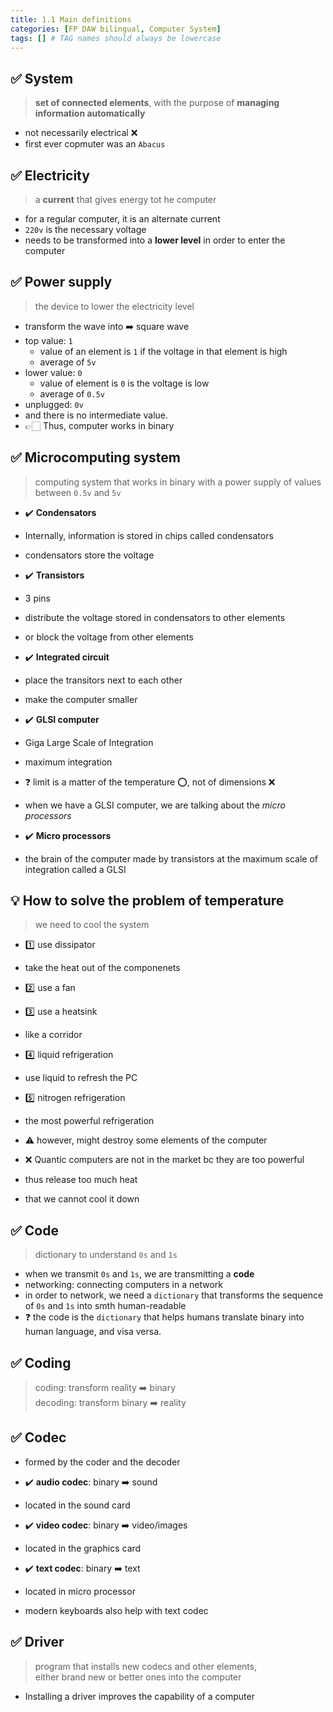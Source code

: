 ```yaml
---
title: 1.1 Main definitions
categories: [FP DAW bilingual, Computer System]
tags: [] # TAG names should always be lowercase
---
```


## ✅ System

> **set of connected elements**, with the purpose of **managing information automatically**

- not necessarily electrical ❌
- first ever copmuter was an `Abacus`

## ✅ Electricity

> a **current** that gives energy tot he computer <br>

- for a regular computer, it is an alternate current
- `220v` is the necessary voltage
- needs to be transformed into a **lower level** in order to enter the computer

## ✅ Power supply

> the device to lower the electricity level

- transform the wave into ➡️ square wave
- top value: `1`
  - value of an element is `1` if the voltage in that element is high
  - average of `5v`
- lower value: `0`
  - value of element is `0` is the voltage is low
  - average of `0.5v`
- unplugged: `0v`
- and there is no intermediate value.
- 👉🏻 Thus, computer works in binary

## ✅ Microcomputing system

> computing system that works in binary with a power supply of values between `0.5v` and `5v`

- ✔️ **Condensators**
- Internally, information is stored in chips called condensators
- condensators store the voltage

- ✔️ **Transistors**
- 3 pins
- distribute the voltage stored in condensators to other elements
- or block the voltage from other elements

- ✔️ **Integrated circuit**
- place the transitors next to each other
- make the computer smaller

- ✔️ **GLSI computer**
- Giga Large Scale of Integration
- maximum integration
- ❓ limit is a matter of the temperature ⭕️, not of dimensions ❌
- when we have a GLSI computer, we are talking about the _micro processors_

- ✔️ **Micro processors**
- the brain of the computer made by transistors at the maximum scale of integration called a GLSI

## 💡 How to solve the problem of temperature

> we need to cool the system

- 1️⃣ use dissipator
- take the heat out of the componenets
- 2️⃣ use a fan
- 3️⃣ use a heatsink
- like a corridor
- 4️⃣ liquid refrigeration
- use liquid to refresh the PC
- 5️⃣ nitrogen refrigeration
- the most powerful refrigeration
- ⚠️ however, might destroy some elements of the computer

- ❌ Quantic computers are not in the market bc they are too powerful
- thus release too much heat
- that we cannot cool it down

## ✅ Code

> dictionary to understand `0s` and `1s`

- when we transmit `0s` and `1s`, we are transmitting a **code**
- networking: connecting computers in a network
- in order to network, we need a `dictionary` that transforms the sequence of `0s` and `1s` into smth human-readable
- ❓ the code is the `dictionary` that helps humans translate binary into human language, and visa versa.

## ✅ Coding

> coding: transform reality ➡️ binary <br>
> decoding: transform binary ➡️ reality <br>

## ✅ Codec

- formed by the coder and the decoder

- ✔️ **audio codec**: binary ➡️ sound
- located in the sound card

- ✔️ **video codec**: binary ➡️ video/images
- located in the graphics card

- ✔️ **text codec**: binary ➡️ text
- located in micro processor
- modern keyboards also help with text codec

## ✅ Driver

> program that installs new codecs and other elements, <br>
> either brand new or better ones into the computer <br>

- Installing a driver improves the capability of a computer
